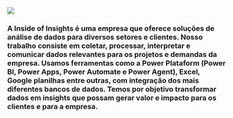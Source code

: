 <img src="https://github.com/IoInsights/.github/blob/main/profile/favicon.png" align="center" height="" width="" />

### A Inside of Insights é uma empresa que oferece soluções de análise de dados para diversos setores e clientes. Nosso trabalho consiste em coletar, processar, interpretar e comunicar dados relevantes para os projetos e demandas da empresa. Usamos ferramentas como a Power Plataform (Power BI, Power Apps, Power Automate e Power Agent),  Excel, Google planilhas entre outras, com integração dos mais diferentes bancos de dados. Temos por objetivo transformar dados em insights que possam gerar valor e impacto para os clientes e para a empresa.
